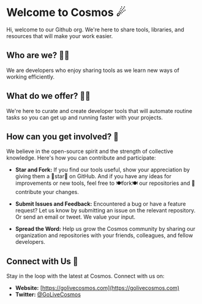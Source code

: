 # Welcome to Cosmos ☄

Hi, welcome to our Github org. We're here to share tools, libraries, and resources that will make your work easier.

## Who are we? 🙋‍♀️

We are developers who enjoy sharing tools as we learn new ways of working efficiently.

## What do we offer? 👩‍💻

We're here to curate and create developer tools that will automate routine tasks so you can get up and running faster with your projects.

## How can you get involved? 🙌

We believe in the open-source spirit and the strength of collective knowledge. Here's how you can contribute and participate:

- **Star and Fork:** If you find our tools useful, show your appreciation by giving them a 🌟star🌟 on GitHub. And if you have any ideas for improvements or new tools, feel free to 🍽️fork🍽️ our repositories and 🌈 contribute your changes.

- **Submit Issues and Feedback:** Encountered a bug or have a feature request? Let us know by submitting an issue on the relevant repository. Or send an email or tweet. We value your input.

- **Spread the Word:** Help us grow the Cosmos community by sharing our organization and repositories with your friends, colleagues, and fellow developers.

## Connect with Us 🍿

Stay in the loop with the latest at Cosmos. Connect with us on:

- **Website:** [https://golivecosmos.com](https://golivecosmos.com)
- **Twitter:** [@GoLiveCosmos](https://twitter.com/GoLiveCosmos)
